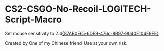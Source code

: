 # CS2-CSGO-No-Recoil-LOGITECH-Script-Macro
  Set mouse sensitivity to 2.4[{87AB0E65-6DE9-476c-8B97-9040E104F9FE}](https://github.com/aie1123/CS2-CSGO-No-Recoil-LOGITECH-Script-Macro/assets/45718426/6741d31b-589d-4048-a12e-554ef50ec12d)

  Created by One of my Chinese friend, Use at your own risk.
